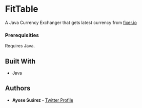 # FitTable
A Java Currency Exchanger that gets latest currency from [fixer.io](fixer.io)

### Prerequisities

Requires Java.

## Built With

* Java

## Authors

* **Ayose Suárez** - [Twitter Profile](https://twitter.com/AyoseTurru)


